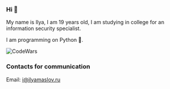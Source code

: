 ### Hi 👋

My name is Ilya, I am 19 years old, I am studying in college for an information security specialist. 

I am programming on Python :snake:.


![CodeWars](https://www.codewars.com/users/mipnorip/badges/large)


### Contacts for communication

Email: i@ilyamaslov.ru
